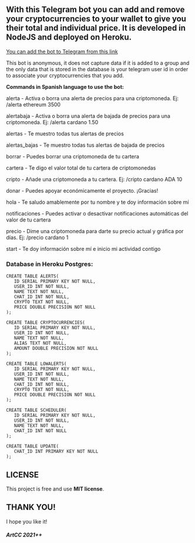 ## With this Telegram bot you can add and remove your cryptocurrencies to your wallet to give you their total and individual price. It is developed in NodeJS and deployed on Heroku.

[You can add the bot to Telegram from this link](https://t.me/artcc_cryptoinfobot)

This bot is anonymous, it does not capture data if it is added to a group and the only data that is stored in the database is your telegram user id in order to associate your cryptocurrencies that you add.

<p><strong>Commands in Spanish language to use the bot:</p></strong>

<p>alerta - Activa o borra una alerta de precios para una criptomoneda. Ej: /alerta ethereum 3500</p>
<p>alertabaja - Activa o borra una alerta de bajada de precios para una criptomoneda. Ej: /alerta cardano 1.50</p>
<p>alertas - Te muestro todas tus alertas de precios</p>
<p>alertas_bajas - Te muestro todas tus alertas de bajada de precios</p>
<p>borrar - Puedes borrar una criptomoneda de tu cartera</p>
<p>cartera - Te digo el valor total de tu cartera de criptomonedas</p>
<p>cripto - Añade una criptomoneda a tu cartera. Ej: /cripto cardano ADA 10</p>
<p>donar - Puedes apoyar económicamente el proyecto. ¡Gracias!</p>
<p>hola - Te saludo amablemente por tu nombre y te doy información sobre mí</p>
<p>notificaciones - Puedes activar o desactivar notificaciones automáticas del valor de tu cartera</p>
<p>precio - Dime una criptomoneda para darte su precio actual y gráfica por días. Ej: /precio cardano 1</p>
<p>start - Te doy información sobre mí e inicio mi actividad contigo</p>

### Database in Heroku Postgres:

```
CREATE TABLE ALERTS(
   ID SERIAL PRIMARY KEY NOT NULL,
   USER_ID INT NOT NULL,
   NAME TEXT NOT NULL,
   CHAT_ID INT NOT NULL,
   CRYPTO TEXT NOT NULL,
   PRICE DOUBLE PRECISION NOT NULL
);
```

```
CREATE TABLE CRYPTOCURRENCIES(
   ID SERIAL PRIMARY KEY NOT NULL,
   USER_ID INT NOT NULL,
   NAME TEXT NOT NULL,
   ALIAS TEXT NOT NULL,
   AMOUNT DOUBLE PRECISION NOT NULL
);
```

```
CREATE TABLE LOWALERTS(
   ID SERIAL PRIMARY KEY NOT NULL,
   USER_ID INT NOT NULL,
   NAME TEXT NOT NULL,
   CHAT_ID INT NOT NULL,
   CRYPTO TEXT NOT NULL,
   PRICE DOUBLE PRECISION NOT NULL
);
```

```
CREATE TABLE SCHEDULER(
   ID SERIAL PRIMARY KEY NOT NULL,
   USER_ID INT NOT NULL,
   NAME TEXT NOT NULL,
   CHAT_ID INT NOT NULL
);
```

```
CREATE TABLE UPDATE(
   CHAT_ID INT PRIMARY KEY NOT NULL
);
```

## LICENSE

This project is free and use <b>MIT license</b>.

## THANK YOU!

I hope you like it!

##### ArtCC 2021++